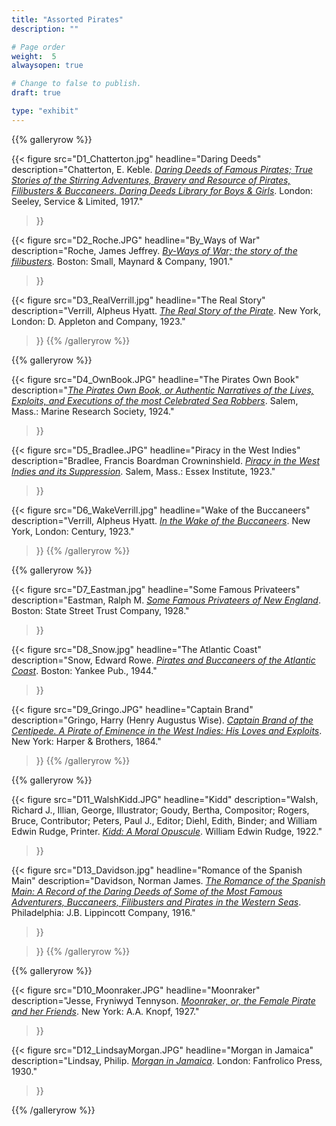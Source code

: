 ```yaml
---
title: "Assorted Pirates"
description: ""

# Page order
weight:  5
alwaysopen: true

# Change to false to publish.
draft: true

type: "exhibit"
---
```


{{% galleryrow %}}

{{< figure src="D1_Chatterton.jpg"
           headline="Daring Deeds"
           description="Chatterton, E. Keble. *[Daring Deeds of Famous Pirates; True Stories of the Stirring Adventures, Bravery and Resource of Pirates, Filibusters & Buccaneers. Daring Deeds Library for Boys & Girls](https://bc-primo.hosted.exlibrisgroup.com/primo-explore/fulldisplay?docid=ALMA-BC21319057930001021&context=L&vid=bclib_new&search_scope=bcl&tab=bcl_only&lang=en_US)*. London: Seeley, Service & Limited, 1917."
>}}

{{< figure src="D2_Roche.JPG"
           headline="By_Ways of War"
           description="Roche, James Jeffrey. *[By-Ways of War; the story of the filibusters](https://bc-primo.hosted.exlibrisgroup.com/primo-explore/fulldisplay?docid=ALMA-BC21317684530001021&context=L&vid=bclib_new&search_scope=bcl&tab=bcl_only&lang=en_US)*. Boston: Small, Maynard & Company, 1901."
>}}

{{< figure src="D3_RealVerrill.jpg"
           headline="The Real Story"
           description="Verrill, Alpheus Hyatt. *[The Real Story of the Pirate](https://bc-primo.hosted.exlibrisgroup.com/primo-explore/fulldisplay?docid=ALMA-BC21319058390001021&context=L&vid=bclib_new&search_scope=bcl&tab=bcl_only&lang=en_US)*. New York, London: D. Appleton and Company, 1923."
>}}
{{% /galleryrow %}}

{{% galleryrow %}}

{{< figure src="D4_OwnBook.JPG"
           headline="The Pirates Own Book"
           description="*[The Pirates Own Book, or Authentic Narratives of the Lives, Exploits, and Executions of the most Celebrated Sea Robbers](https://bc-primo.hosted.exlibrisgroup.com/primo-explore/fulldisplay?docid=ALMA-BC21319035980001021&context=L&vid=bclib_new&search_scope=bcl&tab=bcl_only&lang=en_US)*. Salem, Mass.: Marine Research Society, 1924."
>}}

{{< figure src="D5_Bradlee.JPG"
           headline="Piracy in the West Indies"
           description="Bradlee, Francis Boardman Crowninshield. *[Piracy in the West Indies and its Suppression](https://bc-primo.hosted.exlibrisgroup.com/primo-explore/fulldisplay?docid=ALMA-BC21317708480001021&context=L&vid=bclib_new&search_scope=bcl&tab=bcl_only&lang=en_US)*. Salem, Mass.: Essex Institute, 1923."
>}}

{{< figure src="D6_WakeVerrill.jpg"
           headline="Wake of the Buccaneers"
           description="Verrill, Alpheus Hyatt. *[In the Wake of the Buccaneers](https://bc-primo.hosted.exlibrisgroup.com/primo-explore/fulldisplay?docid=ALMA-BC21319036120001021&context=L&vid=bclib_new&search_scope=bcl&tab=bcl_only&lang=en_US)*. New York, London: Century, 1923."
>}}
{{% /galleryrow %}}

{{% galleryrow %}}

{{< figure src="D7_Eastman.jpg"
           headline="Some Famous Privateers"
           description="Eastman, Ralph M. *[Some Famous Privateers of New England](https://bc-primo.hosted.exlibrisgroup.com/primo-explore/fulldisplay?docid=ALMA-BC21316911620001021&context=L&vid=bclib_new&search_scope=bcl&tab=bcl_only&lang=en_US)*. Boston: State Street Trust Company, 1928."
>}}

{{< figure src="D8_Snow.jpg"
           headline="The Atlantic Coast"
           description="Snow, Edward Rowe. *[Pirates and Buccaneers of the Atlantic Coast]( https://bc-primo.hosted.exlibrisgroup.com/primo-explore/fulldisplay?docid=ALMA-BC21330196270001021&context=L&vid=bclib_new&search_scope=bcl&tab=bcl_only&lang=en_US)*. Boston: Yankee Pub., 1944."
>}}

{{< figure src="D9_Gringo.JPG"
           headline="Captain Brand"
           description="Gringo, Harry (Henry Augustus Wise). *[Captain Brand of the Centipede. A Pirate of Eminence in the West Indies: His Loves and Exploits](https://bc-primo.hosted.exlibrisgroup.com/primo-explore/fulldisplay?docid=ALMA-BC21347650770001021&context=L&vid=bclib_new&search_scope=bcl&tab=bcl_only&lang=en_US)*. New York: Harper & Brothers, 1864."
>}}
{{% /galleryrow %}}

{{% galleryrow %}}

{{< figure src="D11_WalshKidd.JPG"
           headline="Kidd"
           description="Walsh, Richard J., Illian, George, Illustrator; Goudy, Bertha, Compositor; Rogers, Bruce, Contributor; Peters, Paul J., Editor; Diehl, Edith, Binder; and William Edwin Rudge, Printer. *[Kidd: A Moral Opuscule](https://bc-primo.hosted.exlibrisgroup.com/primo-explore/fulldisplay?docid=ALMA-BC21324920290001021&context=L&vid=bclib_new&search_scope=lib_BURNS&tab=bcl_only&lang=en_US)*. William Edwin Rudge, 1922."
>}}

{{< figure src="D13_Davidson.jpg"
           headline="Romance of the Spanish Main"
           description="Davidson, Norman James. *[The Romance of the Spanish Main: A Record of the Daring Deeds of Some of the Most Famous Adventurers, Buccaneers, Filibusters and Pirates in the Western Seas](https://bc-primo.hosted.exlibrisgroup.com/primo-explore/fulldisplay?docid=ALMA-BC21319037620001021&context=L&vid=bclib_new&search_scope=bcl&tab=bcl_only&lang=en_US)*. Philadelphia: J.B. Lippincott Company, 1916."
>}}

>}}
{{% /galleryrow %}}

{{% galleryrow %}}

{{< figure src="D10_Moonraker.JPG"
           headline="Moonraker"
           description="Jesse, Fryniwyd Tennyson. *[Moonraker, or, the Female Pirate and her Friends](https://bc-primo.hosted.exlibrisgroup.com/primo-explore/fulldisplay?docid=ALMA-BC21347623590001021&context=L&vid=bclib_new&search_scope=bcl&tab=bcl_only&lang=en_US)*. New York: A.A. Knopf, 1927."
>}}

{{< figure src="D12_LindsayMorgan.JPG"
           headline="Morgan in Jamaica"
           description="Lindsay, Philip. *[Morgan in Jamaica](https://bc-primo.hosted.exlibrisgroup.com/primo-explore/fulldisplay?docid=ALMA-BC21317741260001021&context=L&vid=bclib_new&search_scope=bcl&tab=bcl_only&lang=en_US)*. London: Fanfrolico Press, 1930."
>}}

{{% /galleryrow %}}